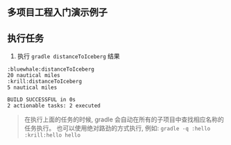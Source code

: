## 多项目工程入门演示例子
## 执行任务
1. 执行 `gradle distanceToIceberg` 结果
```
:bluewhale:distanceToIceberg
20 nautical miles
:krill:distanceToIceberg
5 nautical miles

BUILD SUCCESSFUL in 0s
2 actionable tasks: 2 executed
```
> 在执行上面的任务的时候, gradle 会自动在所有的子项目中查找相应名称的任务执行。
> 也可以使用绝对路劲的方式执行, 例如: `gradle -q :hello :krill:hello hello`


